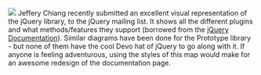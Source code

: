 [![](http://jquery.com/images/jQuery-Map-md.png)](http://jquery.com/images/jQuery-Map.png)
Jeffery Chiang recently submitted an excellent visual representation of
the jQuery library, to the jQuery mailing list. It shows all the
different plugins and what methods/features they support (borrowed from
the [jQuery Documentation](http://jquery.com/docs/)). Similar diagrams
have been done for the Prototype library - but none of them have the
cool Devo hat of jQuery to go along with it. If anyone is feeling
adventurous, using the styles of this map would make for an awesome
redesign of the documentation page.

